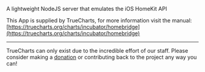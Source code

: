 A lightweight NodeJS server that emulates the iOS HomeKit API

This App is supplied by TrueCharts, for more information visit the manual: [https://truecharts.org/charts/incubator/homebridge](https://truecharts.org/charts/incubator/homebridge)

---

TrueCharts can only exist due to the incredible effort of our staff.
Please consider making a [donation](https://truecharts.org/about/sponsor) or contributing back to the project any way you can!
